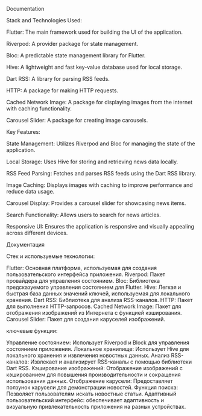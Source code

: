Documentation

Stack and Technologies Used:


Flutter: The main framework used for building the UI of the application.

Riverpod: A provider package for state management.

Bloc: A predictable state management library for Flutter.

Hive: A lightweight and fast key-value database used for local storage.

Dart RSS: A library for parsing RSS feeds.

HTTP: A package for making HTTP requests.

Cached Network Image: A package for displaying images from the internet with caching functionality.

Carousel Slider: A package for creating image carousels.

Key Features:


State Management: Utilizes Riverpod and Bloc for managing the state of the application.

Local Storage: Uses Hive for storing and retrieving news data locally.

RSS Feed Parsing: Fetches and parses RSS feeds using the Dart RSS library.

Image Caching: Displays images with caching to improve performance and reduce data usage.

Carousel Display: Provides a carousel slider for showcasing news items.

Search Functionality: Allows users to search for news articles.

Responsive UI: Ensures the application is responsive and visually appealing across different devices.





Документация

Стек и используемые технологии:

Flutter: Основная платформа, используемая для создания пользовательского интерфейса приложения.
Riverpod: Пакет провайдера для управления состоянием.
Bloc: Библиотека предсказуемого управления состоянием для Flutter.
Hive: Легкая и быстрая база данных значений ключей, используемая для локального хранения.
Dart RSS: Библиотека для анализа RSS-каналов.
HTTP: Пакет для выполнения HTTP-запросов.
Cached Network Image: Пакет для отображения изображений из Интернета с функцией кэширования.
Carousel Slider: Пакет для создания каруселей изображений.

ключевые функции:

Управление состоянием: Использует Riverpod и Block для управления состоянием приложения.
Локальное хранилище: Использует Hive для локального хранения и извлечения новостных данных.
Анализ RSS-каналов: Извлекает и анализирует RSS-каналы с помощью библиотеки Dart RSS.
Кэширование изображений: Отображение изображений с кэшированием для повышения производительности и сокращения использования данных.
Отображение карусели: Предоставляет ползунок карусели для демонстрации новостей.
Функция поиска: Позволяет пользователям искать новостные статьи.
Адаптивный пользовательский интерфейс: обеспечивает адаптивность и визуальную привлекательность приложения на разных устройствах.
